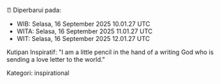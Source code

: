 ⏰ Diperbarui pada:
- WIB: Selasa, 16 September 2025 10.01.27 UTC
- WITA: Selasa, 16 September 2025 11.01.27 UTC
- WIT: Selasa, 16 September 2025 12.01.27 UTC

Kutipan Inspiratif:
"I am a little pencil in the hand of a writing God who is sending a love letter to the world."


Kategori: inspirational

